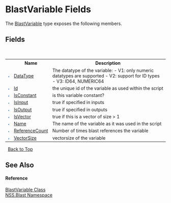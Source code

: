 # BlastVariable Fields
 

The <a href="T_NSS_Blast_BlastVariable">BlastVariable</a> type exposes the following members.


## Fields
&nbsp;<table><tr><th></th><th>Name</th><th>Description</th></tr><tr><td>![Public field](media/pubfield.gif "Public field")</td><td><a href="F_NSS_Blast_BlastVariable_DataType">DataType</a></td><td>
The datatype of the variable: - V1: only numeric datatypes are supported - V2: support for ID types - V3: ID64, NUMERIC64</td></tr><tr><td>![Public field](media/pubfield.gif "Public field")</td><td><a href="F_NSS_Blast_BlastVariable_Id">Id</a></td><td>
the unique id of the variable as used within the script</td></tr><tr><td>![Public field](media/pubfield.gif "Public field")</td><td><a href="F_NSS_Blast_BlastVariable_IsConstant">IsConstant</a></td><td>
is this variable constant?</td></tr><tr><td>![Public field](media/pubfield.gif "Public field")</td><td><a href="F_NSS_Blast_BlastVariable_IsInput">IsInput</a></td><td>
true if specified in inputs</td></tr><tr><td>![Public field](media/pubfield.gif "Public field")</td><td><a href="F_NSS_Blast_BlastVariable_IsOutput">IsOutput</a></td><td>
true if specified in outputs</td></tr><tr><td>![Public field](media/pubfield.gif "Public field")</td><td><a href="F_NSS_Blast_BlastVariable_IsVector">IsVector</a></td><td>
true if this is a vector of size > 1</td></tr><tr><td>![Public field](media/pubfield.gif "Public field")</td><td><a href="F_NSS_Blast_BlastVariable_Name">Name</a></td><td>
The name of the variable as it was used in the script</td></tr><tr><td>![Public field](media/pubfield.gif "Public field")</td><td><a href="F_NSS_Blast_BlastVariable_ReferenceCount">ReferenceCount</a></td><td>
Number of times blast references the variable</td></tr><tr><td>![Public field](media/pubfield.gif "Public field")</td><td><a href="F_NSS_Blast_BlastVariable_VectorSize">VectorSize</a></td><td>
vectorsize of the variable</td></tr></table>&nbsp;
<a href="#blastvariable-fields">Back to Top</a>

## See Also


#### Reference
<a href="T_NSS_Blast_BlastVariable">BlastVariable Class</a><br /><a href="N_NSS_Blast">NSS.Blast Namespace</a><br />